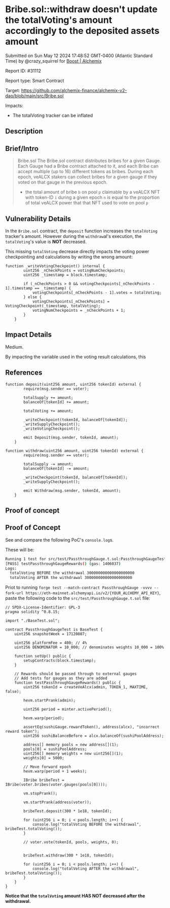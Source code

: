 
# Bribe.sol::withdraw doesn't update the totalVoting's amount accordingly to the deposited assets amount

Submitted on Sun May 12 2024 17:48:52 GMT-0400 (Atlantic Standard Time) by @crazy_squirrel for [Boost | Alchemix](https://immunefi.com/bounty/alchemix-boost/)

Report ID: #31112

Report type: Smart Contract

Target: https://github.com/alchemix-finance/alchemix-v2-dao/blob/main/src/Bribe.sol

Impacts:
- The totalVoting tracker can be inflated

## Description
## Brief/Intro
> Bribe.sol
> The Bribe.sol contract distributes bribes for a given Gauge.  Each Gauge
> had a Bribe contract attached to it, and each Bribe can accept multiple (up 
> to 16) different tokens as bribes.  During each epoch, veALCX stakers can 
> collect bribes for a given gauge if they voted on that gauge in the previous 
> epoch.
> - the total amount of bribe `b` on pool `p` claimable by a veALCX NFT with 
> token-ID `i` during a given epoch `n` is equal to the proportion of total 
>veALCX power that that NFT used to vote on pool `p`

## Vulnerability Details
In the `Bribe.sol` contract, the `deposit` function increases the `totalVoting` tracker's amount. However during the `withdraw`al's execution, the `totalVoting`'s value is **NOT** decreased.

This missing `totalVoting` decrease directly impacts the voting power checkpointing and calculations by writing the wrong amount:

```solidity
function _writeVotingCheckpoint() internal {
        uint256 _nCheckPoints = votingNumCheckpoints;
        uint256 _timestamp = block.timestamp;

        if (_nCheckPoints > 0 && votingCheckpoints[_nCheckPoints - 1].timestamp == _timestamp) {
            votingCheckpoints[_nCheckPoints - 1].votes = totalVoting;
        } else {
            votingCheckpoints[_nCheckPoints] = VotingCheckpoint(_timestamp, totalVoting);
            votingNumCheckpoints = _nCheckPoints + 1;
        }
    }
```

## Impact Details
Medium.

By impacting the variable used in the voting result calculations, this 

## References
```solidity
function deposit(uint256 amount, uint256 tokenId) external {
        require(msg.sender == voter);

        totalSupply += amount;
        balanceOf[tokenId] += amount;

        totalVoting += amount;

        _writeCheckpoint(tokenId, balanceOf[tokenId]);
        _writeSupplyCheckpoint();
        _writeVotingCheckpoint();

        emit Deposit(msg.sender, tokenId, amount);
    }
```

```solidity
function withdraw(uint256 amount, uint256 tokenId) external {
        require(msg.sender == voter);

        totalSupply -= amount;
        balanceOf[tokenId] -= amount;

        _writeCheckpoint(tokenId, balanceOf[tokenId]);
        _writeSupplyCheckpoint();

        emit Withdraw(msg.sender, tokenId, amount);
    }
```
        
## Proof of concept
## Proof of Concept

See and compare the following PoC's `console.log`s.

These will be:

```bash
Running 1 test for src/test/PassthroughGauge.t.sol:PassthroughGaugeTest
[PASS] testPassthroughGaugeRewards() (gas: 1406037)
Logs:
  totalVoting BEFORE the withdrawal 300000000000000000000
  totalVoting AFTER the withdrawal 300000000000000000000
```

Priot to running `forge test --match-contract PassthroughGauge -vvvv --fork-url https://eth-mainnet.alchemyapi.io/v2/{YOUR_ALCHEMY_API_KEY}`, paste the following code to the `src/test/PassthroughGauge.t.sol` file:

```solidity
// SPDX-License-Identifier: GPL-3
pragma solidity ^0.8.15;

import "./BaseTest.sol";

contract PassthroughGaugeTest is BaseTest {
    uint256 snapshotWeek = 17120807;

    uint256 platformFee = 400; // 4%
    uint256 DENOMINATOR = 10_000; // denominates weights 10_000 = 100%

    function setUp() public {
        setupContracts(block.timestamp);
    }

    // Rewards should be passed through to external gauges
    // Add tests for gauges as they are added
    function testPassthroughGaugeRewards() public {
        uint256 tokenId = createVeAlcx(admin, TOKEN_1, MAXTIME, false);

        hevm.startPrank(admin);

        uint256 period = minter.activePeriod();

        hevm.warp(period);

        assertEq(sushiGauge.rewardToken(), address(alcx), "incorrect reward token");
        uint256 sushiBalanceBefore = alcx.balanceOf(sushiPoolAddress);

        address[] memory pools = new address[](1);
        pools[0] = sushiPoolAddress;
        uint256[] memory weights = new uint256[](1);
        weights[0] = 5000;

        // Move forward epoch
        hevm.warp(period + 1 weeks);

        IBribe bribeTest = IBribe(voter.bribes(voter.gauges(pools[0])));

        vm.stopPrank();

        vm.startPrank(address(voter));

        bribeTest.deposit(300 * 1e18, tokenId);

        for (uint256 i = 0; i < pools.length; i++) {
            console.log("totalVoting BEFORE the withdrawal", bribeTest.totalVoting());
        }

        // voter.vote(tokenId, pools, weights, 0);


        bribeTest.withdraw(300 * 1e18, tokenId);

        for (uint256 i = 0; i < pools.length; i++) {
            console.log("totalVoting AFTER the withdrawal", bribeTest.totalVoting());
        }
    }
}
```

**Notice that the `totalVoting` amount HAS NOT decreased after the withdrawal.**